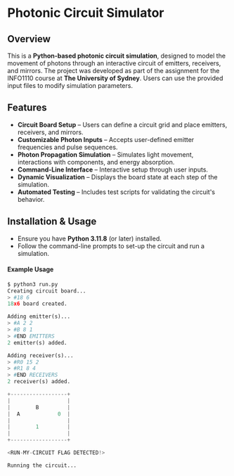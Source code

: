 # Photonic Circuit Simulator

## Overview
This is a **Python-based photonic circuit simulation**, designed to model the movement of photons through an interactive circuit of emitters, receivers, and mirrors. The project was developed as part of the assignment for the INFO1110 course at **The University of Sydney**. Users can use the provided input files to modify simulation parameters. 

## Features
* **Circuit Board Setup** – Users can define a circuit grid and place emitters, receivers, and mirrors.  
*  **Customizable Photon Inputs** – Accepts user-defined emitter frequencies and pulse sequences.  
* **Photon Propagation Simulation** – Simulates light movement, interactions with components, and energy absorption.  
* **Command-Line Interface** – Interactive setup through user inputs.  
* **Dynamic Visualization** – Displays the board state at each step of the simulation.  
* **Automated Testing** – Includes test scripts for validating the circuit's behavior.  



## Installation & Usage
- Ensure you have **Python 3.11.8** (or later) installed.
- Follow the command-line prompts to set-up the circuit and run a simulation.


#### Example Usage
```python
$ python3 run.py
Creating circuit board...
> #18 6
18x6 board created.

Adding emitter(s)...
> #A 2 2
> #B 8 1
> #END EMITTERS
2 emitter(s) added.

Adding receiver(s)...
> #R0 15 2
> #R1 8 4
> #END RECEIVERS
2 receiver(s) added.

+------------------+
|                  |
|        B         |
|  A            0  |
|                  |
|        1         |
|                  |
+------------------+

<RUN-MY-CIRCUIT FLAG DETECTED!>

Running the circuit...
